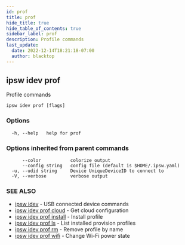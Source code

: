```yaml
---
id: prof
title: prof
hide_title: true
hide_table_of_contents: true
sidebar_label: prof
description: Profile commands
last_update:
  date: 2022-12-14T18:21:18-07:00
  author: blacktop
---
```

## ipsw idev prof

Profile commands

```
ipsw idev prof [flags]
```

### Options

```
  -h, --help   help for prof
```

### Options inherited from parent commands

```
      --color           colorize output
      --config string   config file (default is $HOME/.ipsw.yaml)
  -u, --udid string     Device UniqueDeviceID to connect to
  -V, --verbose         verbose output
```

### SEE ALSO

* [ipsw idev](/docs/cli/ipsw/idev)	 - USB connected device commands
* [ipsw idev prof cloud](/docs/cli/ipsw/idev/prof/cloud)	 - Get cloud configuration
* [ipsw idev prof install](/docs/cli/ipsw/idev/prof/install)	 - Install profile
* [ipsw idev prof ls](/docs/cli/ipsw/idev/prof/ls)	 - List installed provision profiles
* [ipsw idev prof rm](/docs/cli/ipsw/idev/prof/rm)	 - Remove profile by name
* [ipsw idev prof wifi](/docs/cli/ipsw/idev/prof/wifi)	 - Change Wi-Fi power state

